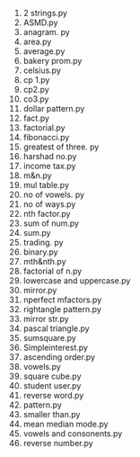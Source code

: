 1. 2 strings.py
2. ASMD.py
3. anagram. py
4. area.py
5. average.py
6. bakery prom.py
7. celsius.py
8. cp 1.py
9. cp2.py
10. co3.py
11. dollar pattern.py
12. fact.py
13. factorial.py
14. fibonacci.py
15. greatest of three. py
16. harshad no.py
17. income tax.py
18. m&n.py
19. mul table.py
20. no of vowels. py
21. no of ways.py
22. nth factor.py
23. sum of num.py
24. sum.py
25. trading. py
26. binary.py
27. mth&nth.py
28. factorial of n.py
29. lowercase and uppercase.py
30. mirror.py
31. nperfect mfactors.py
32. rightangle pattern.py
33. mirror str.py
34. pascal triangle.py
35. sumsquare.py
36. Simpleinterest.py
37. ascending order.py
38. vowels.py
39. square cube.py
40. student user.py
41. reverse word.py
42. pattern.py
43. smaller than.py
44. mean median mode.py
45. vowels and consonents.py
46. reverse number.py


